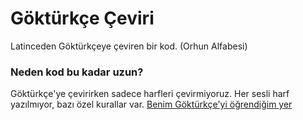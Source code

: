 # Göktürkçe Çeviri
Latinceden Göktürkçeye çeviren bir kod. (Orhun Alfabesi)

### Neden kod bu kadar uzun?
Göktürkçe'ye çevirirken sadece harfleri çevirmiyoruz. Her sesli harf yazılmıyor, bazı özel kurallar var. [Benim Göktürkçe'yi öğrendiğim yer](https://turanotagi.com/gokturkce-ogrenmek/)
